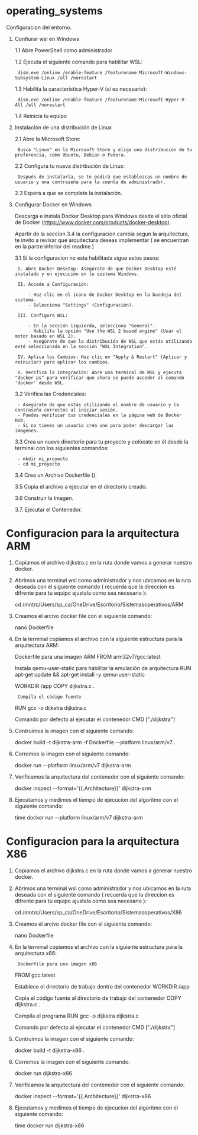 # operating_systems

Configuracion del entorno. 

1. Confiurar wsl en Windows
	
	1.1 Abre PowerShell como administrador

	1.2 Ejecuta el siguiente comando para habilitar WSL: 
		
		dism.exe /online /enable-feature /featurename:Microsoft-Windows-Subsystem-Linux /all /norestart
	
	1.3 Habilita la característica Hyper-V (si es necesario):

		dism.exe /online /enable-feature /featurename:Microsoft-Hyper-V-All /all /norestart

	1.4 Reinicia tu equipo 

2. Instalación de una distribución de Linux

	2.1 Abre la Microsoft Store:
		
		Busca "Linux" en la Microsoft Store y elige una distribución de tu preferencia, como Ubuntu, Debian o Fedora.

	2.2 Configura tu nueva distribución de Linux:

		Después de instalarla, se te pedirá que establezcas un nombre de usuario y una contraseña para la cuenta de administrador.

	2.3 Espera a que se complete la instalación.


3. Configurar Docker en Windows

	Descarga e instala Docker Desktop para Windows desde el sitio oficial de Docker (https://www.docker.com/products/docker-desktop).

	
	Apartir de la seccion 3.4 la configuracion cambia segun la arquitectura, te invito a revisar que arquitectura deseas implementar ( se encuentran en la partre inferior del readme )
	
	
	3.1 Si la configuracion no esta habilitada sigue estos pasos: 
	
		I. Abre Docker Desktop:	Asegúrate de que Docker Desktop esté instalado y en ejecución en tu sistema Windows.
		
		II. Accede a Configuración:

			- Haz clic en el ícono de Docker Desktop en la bandeja del sistema.
			- Selecciona "Settings" (Configuración).

		III. Configura WSL:

			- En la sección izquierda, selecciona "General".
			- Habilita la opción "Use the WSL 2 based engine" (Usar el motor basado en WSL 2).
			- Asegúrate de que la distribución de WSL que estás utilizando esté seleccionada en la sección "WSL Integration".
		
		IV. Aplica los Cambios:	Haz clic en "Apply & Restart" (Aplicar y reiniciar) para aplicar los cambios.

		V. Verifica la Integración: Abre una terminal de WSL y ejecuta "docker ps" para verificar que ahora se puede acceder al comando 'docker' desde WSL.

	3.2 Verifica las Credenciales: 
	
		- Asegúrate de que estás utilizando el nombre de usuario y la contraseña correctos al iniciar sesión. 
		- Puedes verificar tus credenciales en la página web de Docker Hub.
		- Si no tienes un usuario crea uno para poder descargar las imagenes. 
 
	3.3 Crea un nuevo directorio para tu proyecto y colócate en él desde la terminal con los siguientes comandos: 

		- mkdir mi_proyecto
		- cd mi_proyecto

	3.4 Crea un Archivo Dockerfile ().

	3.5 Copia el archivo a ejecutar en el directorio creado. 

	3.6 Construir la Imagen.

	3.7. Ejecutar el Contenedor. 




# Configuracion para la arquitectura ARM

1. Copiamos el archivo dijkstra.c en la ruta donde vamos a generar nuestro docker. 

2. Abrimos una terminal wsl como administrador y nos ubicamos en la ruta deseada con el siguiente comando ( recuerda que la direccion es difrente para tu equipo ajustala como sea necesario ): 

	cd /mnt/c/Users/sp_ca/OneDrive/Escritorio/Sistemasoperativos/ARM

3. Creamos el arcivo docker file con el siguiente comando:

	nano Dockerfile 

4. En la terminal copiamos el archivo con la siguiente estructura para la arquitectura ARM:

	Dockerfile para una imagen ARM
	FROM arm32v7/gcc:latest

	Instala qemu-user-static para habilitar la emulación de arquitectura
	RUN apt-get update && apt-get install -y qemu-user-static

	WORKDIR /app
	COPY dijkstra.c .

        Compila el código fuente
	RUN gcc -o dijkstra dijkstra.c

	Comando por defecto al ejecutar el contenedor
	CMD ["./dijkstra"]


5. Contruimos la imagen con el siguiente comando: 

	docker build -t dijkstra-arm -f Dockerfile --platform linux/arm/v7 .

6. Corremos la imagen con el siguiente comando: 

	docker run --platform linux/arm/v7 dijkstra-arm

7. Verificamos la arquitectura del contenedor con el siguiente comando: 

	docker inspect --format='{{.Architecture}}' dijkstra-arm

8. Ejecutamos y medimos el tiempo de ejecucion del algoritmo con el siguiente comando: 

	time docker run --platform linux/arm/v7 dijkstra-arm


# Configuracion para la arquitectura X86


1. Copiamos el archivo dijkstra.c en la ruta donde vamos a generar nuestro docker. 

2. Abrimos una terminal wsl como administrador y nos ubicamos en la ruta deseada con el siguiente comando ( recuerda que la direccion es difrente para tu equipo ajustala como sea necesario ):  

	cd /mnt/c/Users/sp_ca/OneDrive/Escritorio/Sistemasoperativos/X86

3. Creamos el arcivo docker file con el siguiente comando:

	nano Dockerfile 

4. En la terminal copiamos el archivo con la siguiente estructura para la arquitectura x86:

        Dockerfile para una imagen x86
	FROM gcc:latest

	Establece el directorio de trabajo dentro del contenedor
	WORKDIR /app

   	Copia el código fuente al directorio de trabajo del contenedor
	COPY dijkstra.c .

   	Compila el programa
	RUN gcc -o dijkstra dijkstra.c

   	Comando por defecto al ejecutar el contenedor
	CMD ["./dijkstra"]

5. Contruimos la imagen con el siguiente comando: 

	docker build -t dijkstra-x86 .

6. Corremos la imagen con el siguiente comando: 

	docker run dijkstra-x86

7. Verificamos la arquitectura del contenedor con el siguiente comando: 

	docker inspect --format='{{.Architecture}}' dijkstra-x86

8. Ejecutamos y medimos el tiempo de ejecucion del algoritmo con el siguiente comando: 

	time docker run dijkstra-x86
